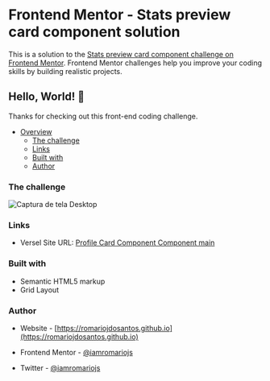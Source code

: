 # Frontend Mentor - Stats preview card component solution

This is a solution to the [Stats preview card component challenge on Frontend Mentor](https://www.frontendmentor.io/challenges/profile-card-component-cfArpWshJ/hub/profile-card-component-O-OPYDvnq). Frontend Mentor challenges help you improve your coding skills by building realistic projects. 

## Hello, World! 👋 

Thanks for checking out this front-end coding challenge.

- [Overview](#overview)
  - [The challenge](#the-challenge)
  - [Links](#links)
  - [Built with](#built-with)
  - [Author](#author)

### The challenge 

![Captura de tela Desktop](/design/desktop-preview.jpg)

### Links

- Versel Site URL: [Profile Card Component Component main](https://profile-card-component-two-bice.vercel.app)

### Built with 

- Semantic HTML5 markup
- Grid Layout

### Author 

- Website - [https://romariojdosantos.github.io](https://romariojdosantos.github.io)

- Frontend Mentor - [@iamromariojs](https://www.frontendmentor.io/profile/iamromariojs)

- Twitter - [@iamromariojs](https://www.twitter.com/iamromariojs)